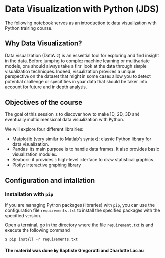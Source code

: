 # Data Visualization with Python (JDS)

The following notebook serves as an introduction to data visualization with Python training course. 

## Why Data Visualization?
Data visualization (DataViz) is an essential tool for exploring and find insight in the data. Before jumping to complex machine learning or multivariate models, one should always take a first look at the data through simple visualization techniques. Indeed, visualization provides a unique perspective on the dataset that might in some cases allow you to detect potential challenge or specifities in your data that should be taken into account for future and in depth analysis.

## Objectives of the course
The goal of this session is to discover how to make 1D, 2D, 3D and eventually multidimensional data visualization with Python. 

We will explore four different librairies:

* Matplotlib (very similar to Matlab's syntax): classic Python library for data visualization.
* Pandas: its main purpose is to handle data frames. It also provides basic visualization modules.
* Seaborn: it provides a high-level interface to draw statistical graphics.
* Plotly: interactive graphing library

## Configuration and intallation

### Installation with `pip`

If you are managing Python packages (libraries) with `pip`, you can use the configuration file `requirements.txt` to install the specified packages with the specified version.

Open a terminal, go in the directory where the file `requirement.txt` is and execute the following command

```
$ pip install -r requirements.txt
```

#### The material was done by Baptiste Gregorutti and Charlotte Laclau
